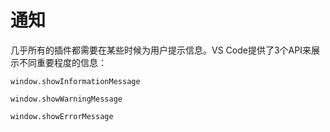 # 通知

几乎所有的插件都需要在某些时候为用户提示信息。VS Code提供了3个API来展示不同重要程度的信息：

`window.showInformationMessage`

`window.showWarningMessage`

`window.showErrorMessage`